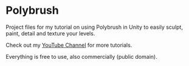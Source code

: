 # Polybrush
Project files for my tutorial on using Polybrush in Unity to easily sculpt, paint, detail and texture your levels.

Check out my [YouTube Channel](http://youtube.com/brackeys) for more tutorials.

Everything is free to use, also commercially (public domain).